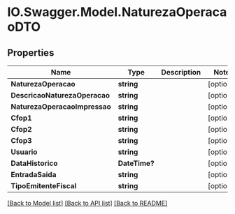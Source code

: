 # IO.Swagger.Model.NaturezaOperacaoDTO
## Properties

Name | Type | Description | Notes
------------ | ------------- | ------------- | -------------
**NaturezaOperacao** | **string** |  | [optional] 
**DescricaoNaturezaOperacao** | **string** |  | [optional] 
**NaturezaOperacaoImpressao** | **string** |  | [optional] 
**Cfop1** | **string** |  | [optional] 
**Cfop2** | **string** |  | [optional] 
**Cfop3** | **string** |  | [optional] 
**Usuario** | **string** |  | [optional] 
**DataHistorico** | **DateTime?** |  | [optional] 
**EntradaSaida** | **string** |  | [optional] 
**TipoEmitenteFiscal** | **string** |  | [optional] 

[[Back to Model list]](../README.md#documentation-for-models) [[Back to API list]](../README.md#documentation-for-api-endpoints) [[Back to README]](../README.md)

